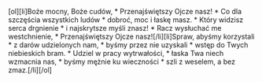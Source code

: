 [ol][li]Boże mocny, Boże cudów, * Przenajświętszy Ojcze nasz! * Co dla szczęścia wszystkich ludów * dobroć, moc i łaskę masz. * Który widzisz serca drgnienie * i najskrytsze myśli znasz! * Racz wysłuchać me westchnienie, * Przenajświętszy Ojcze nasz![/li][li]Spraw, abyśmy korzystali * z darów udzielonych nam, * byśmy przez nie uzyskali * wstęp do Twych niebieskich bram. * Udziel w pracy wytrwałości, * łaska Twa niech wzmacnia nas, * byśmy mężnie ku wieczności * szli z weselem, a bez zmaz.[/li][/ol]